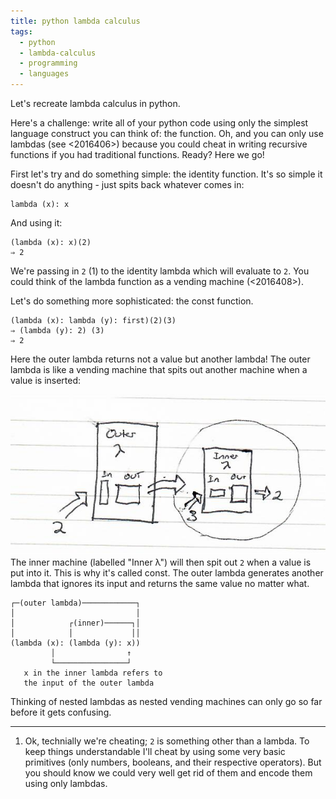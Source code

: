 ```yaml
---
title: python lambda calculus
tags:
  - python
  - lambda-calculus
  - programming
  - languages
---
```


Let's recreate lambda calculus in python. 

Here's a challenge: write all of your python code using only the simplest language construct you can think of: the function. Oh, and you can only use lambdas (see <2016406>) because you could cheat in writing recursive functions if you had traditional functions. Ready? Here we go! 

First let's try and do something simple: the identity function. It's so simple it doesn't do anything - just spits back whatever comes in:

```
lambda (x): x
```
And using it:

```
(lambda (x): x)(2)
⇒ 2
```
We're passing in `2` (1) to the identity lambda which will evaluate to `2`. You could think of the lambda function as a vending machine (<2016408>).

Let's do something more sophisticated: the const function.

```
(lambda (x): lambda (y): first)(2)(3)
⇒ (lambda (y): 2) (3)
⇒ 2 
```
Here the outer lambda returns not a value but another lambda! The outer lambda is like a vending machine that spits out another machine when a value is inserted:

![lambda const machine](./static/lambdaMachineConst.jpeg)
The inner machine (labelled "Inner λ") will then spit out `2` when a value is put into it. This is why it's called const. The outer lambda generates another lambda that ignores its input and returns the same value no matter what.

```
┌─(outer lambda)────────────┐
│                           │
│            ┌(inner)──────┐│
│            │             ││
(lambda (x): (lambda (y): x))
         │                ↑
         └────────────────┘
   x in the inner lambda refers to 
   the input of the outer lambda
```

Thinking of nested lambdas as nested vending machines can only go so far before it gets confusing.

---

1. Ok, technially we're cheating; `2` is something other than a lambda. To keep things understandable I'll cheat by using some very basic primitives (only numbers, booleans, and their respective operators). But you should know we could very well get rid of them and encode them using only lambdas.
